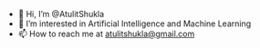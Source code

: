 - 👋 Hi, I’m @AtulitShukla
- 👀 I’m interested in Artificial Intelligence and Machine Learning
- 📫 How to reach me at atulitshukla@gmail.com

<!---
AtulitShukla/AtulitShukla is a ✨ special ✨ repository because its `README.md` (this file) appears on your GitHub profile.
You can click the Preview link to take a look at your changes.
--->
